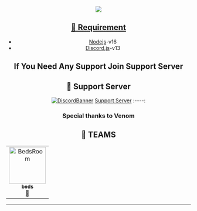 <div align="center">
  <br />
  <p>
    <a href="https://discord.js.org"><img src="https://capsule-render.vercel.app/api?type=waving&color=gradient&height=350&section=header&text=Node.js&fontSize=150&fontAlignY=35&animation=twinkling&fontColor=gradient" /></center>

## 📎 Requirement
* [Nodejs](https://nodejs.org/en/)-v16 
* [Discord.js](https://github.com/discordjs/discord.js/)-v13

## If You Need Any Support Join Support Server
## 💌 Support Server
[![DiscordBanner](https://invidget.switchblade.xyz/7UVyMnnPXW)](https://discord.gg/7UVyMnnPXW)
[Support Server](https://discord.gg/7UVyMnnPXW)
:----:
### Special thanks to Venom
## 👥 TEAMS ##
<div align="left">
<table>
  <tr>
     <td align="center"><a href="https://discord.com/users/567861998092550179"><img src="discord.com/assets/652f40427e1f5186ad54836074898279.png" width="100px;" alt="BedsRoom"/><br /><sub><b>beds</b></sub></a><br /><a href="https://discord.com/users/567861998092550179" title="Owner">👑</a></td>
     
  </tr>
</table>
</div>

<hr>
